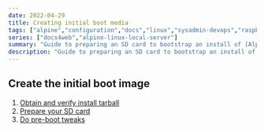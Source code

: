 ```yaml
---
date: 2022-04-29
title: Creating initial boot media
tags: ["alpine","configuration","docs","linux","sysadmin-devops","raspberry-pi","sbc"]
series: ["docs4web","alpine-linux-local-server"]
summary: "Guide to preparing an SD card to bootstrap an install of [Alpine Linux](https://alpinelinux.org) on a Raspberry Pi"
description: "Guide to preparing an SD card to bootstrap an install of Alpine Linux on a Raspberry Pi"
---
```


## Create the initial boot image

1. [Obtain and verify install tarball](obtain-and-verify-install-tarball.md)
2. [Prepare your SD card](prepare-your-sd-card/_index.md)
3. [Do pre-boot tweaks](do-preboot-tweaks/_index.md)
